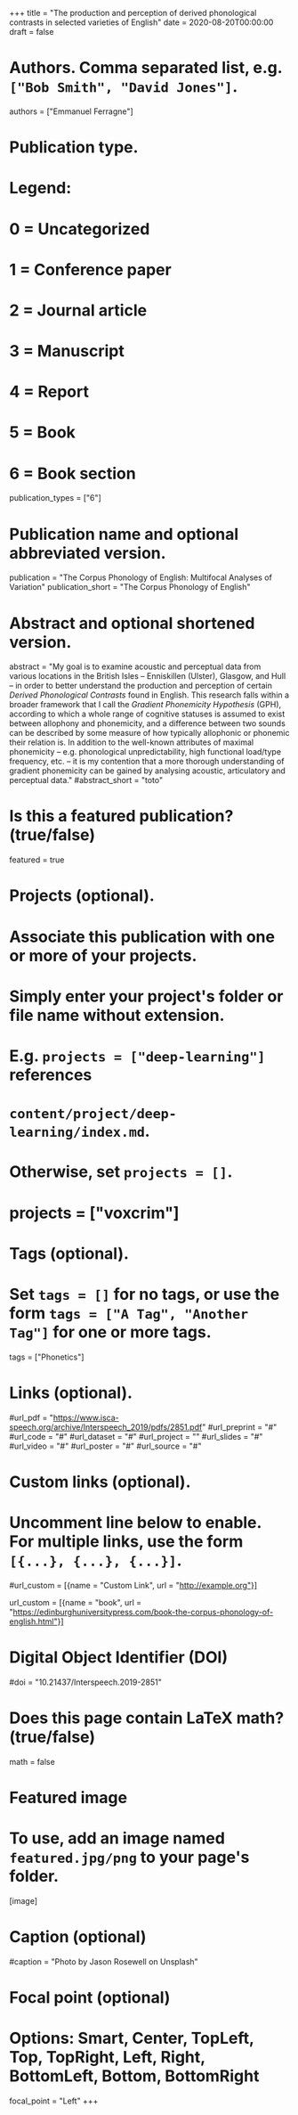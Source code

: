 +++
title = "The production and perception of derived phonological contrasts in selected varieties of English"
date = 2020-08-20T00:00:00
draft = false

# Authors. Comma separated list, e.g. `["Bob Smith", "David Jones"]`.
authors = ["Emmanuel Ferragne"]

# Publication type.
# Legend:
# 0 = Uncategorized
# 1 = Conference paper
# 2 = Journal article
# 3 = Manuscript
# 4 = Report
# 5 = Book
# 6 = Book section
publication_types = ["6"]

# Publication name and optional abbreviated version.
publication = "The Corpus Phonology of English: Multifocal Analyses of Variation"
publication_short = "The Corpus Phonology of English"

# Abstract and optional shortened version.
abstract = "My goal is to examine acoustic and perceptual data from various locations in the British Isles – Enniskillen (Ulster), Glasgow, and Hull – in order to better understand the production and perception of certain *Derived Phonological Contrasts* found in English. This research falls within a broader framework that I call the *Gradient Phonemicity Hypothesis* (GPH), according to which a whole range of cognitive statuses is assumed to exist between allophony and phonemicity, and a difference between two sounds can be described by some measure of how typically allophonic or phonemic their relation is. In addition to the well-known attributes of maximal phonemicity – e.g. phonological unpredictability, high functional load/type frequency, etc. – it is my contention that a more thorough understanding of gradient phonemicity can be gained by analysing acoustic, articulatory and perceptual data."
#abstract_short = "toto"

# Is this a featured publication? (true/false)
featured = true

# Projects (optional).
#   Associate this publication with one or more of your projects.
#   Simply enter your project's folder or file name without extension.
#   E.g. `projects = ["deep-learning"]` references 
#   `content/project/deep-learning/index.md`.
#   Otherwise, set `projects = []`.
# projects = ["voxcrim"]

# Tags (optional).
#   Set `tags = []` for no tags, or use the form `tags = ["A Tag", "Another Tag"]` for one or more tags.
tags = ["Phonetics"]

# Links (optional).
#url_pdf = "https://www.isca-speech.org/archive/Interspeech_2019/pdfs/2851.pdf"
#url_preprint = "#"
#url_code = "#"
#url_dataset = "#"
#url_project = ""
#url_slides = "#"
#url_video = "#"
#url_poster = "#"
#url_source = "#"

# Custom links (optional).
#   Uncomment line below to enable. For multiple links, use the form `[{...}, {...}, {...}]`.
#url_custom = [{name = "Custom Link", url = "http://example.org"}]

url_custom = [{name = "book", url = "https://edinburghuniversitypress.com/book-the-corpus-phonology-of-english.html"}]

# Digital Object Identifier (DOI)
#doi = "10.21437/Interspeech.2019-2851"

# Does this page contain LaTeX math? (true/false)
math = false

# Featured image
# To use, add an image named `featured.jpg/png` to your page's folder. 
[image]
  # Caption (optional)
  #caption = "Photo by Jason Rosewell on Unsplash"

  # Focal point (optional)
  # Options: Smart, Center, TopLeft, Top, TopRight, Left, Right, BottomLeft, Bottom, BottomRight
  focal_point = "Left"
+++

